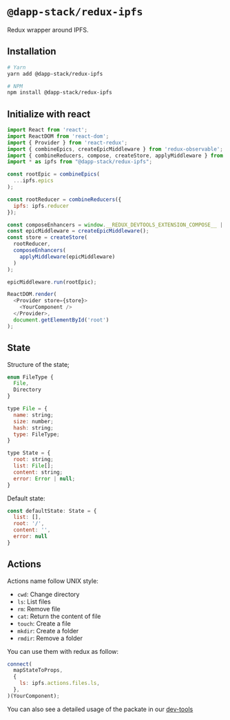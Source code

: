 # `@dapp-stack/redux-ipfs`

Redux wrapper around IPFS.

## Installation

```sh
# Yarn
yarn add @dapp-stack/redux-ipfs

# NPM
npm install @dapp-stack/redux-ipfs
```

## Initialize with react

```js
import React from 'react';
import ReactDOM from 'react-dom';
import { Provider } from 'react-redux';
import { combineEpics, createEpicMiddleware } from 'redux-observable';
import { combineReducers, compose, createStore, applyMiddleware } from 'redux';
import * as ipfs from "@dapp-stack/redux-ipfs";

const rootEpic = combineEpics(
  ...ipfs.epics
);

const rootReducer = combineReducers({
  ipfs: ipfs.reducer
});

const composeEnhancers = window.__REDUX_DEVTOOLS_EXTENSION_COMPOSE__ || compose;
const epicMiddleware = createEpicMiddleware();
const store = createStore(
  rootReducer,
  composeEnhancers(
    applyMiddleware(epicMiddleware)
  )
);

epicMiddleware.run(rootEpic);

ReactDOM.render(
  <Provider store={store}>
    <YourComponent />
  </Provider>, 
  document.getElementById('root')
);
```

## State

Structure of the state;

```js
enum FileType {
  File,
  Directory
}

type File = {
  name: string;
  size: number;
  hash: string;
  type: FileType;
}

type State = {
  root: string;
  list: File[];
  content: string;
  error: Error | null;
}
```

Default state:

```js
const defaultState: State = {
  list: [],
  root: '/',
  content: '',
  error: null
}
```

## Actions

Actions name follow UNIX style:
* `cwd`: Change directory
* `ls`: List files
* `rm`: Remove file
* `cat`: Return the content of file
* `touch`: Create a file
* `mkdir`: Create a folder
* `rmdir`: Remove a folder

You can use them with redux as follow:

```js
connect(
  mapStateToProps,
  {
    ls: ipfs.actions.files.ls,
  },
)(YourComponent);
```

You can also see a detailed usage of the packate in our [dev-tools](https://github.com/Dapp-Stack/Dapp-Stack/tree/master/apps/dev-tools)
